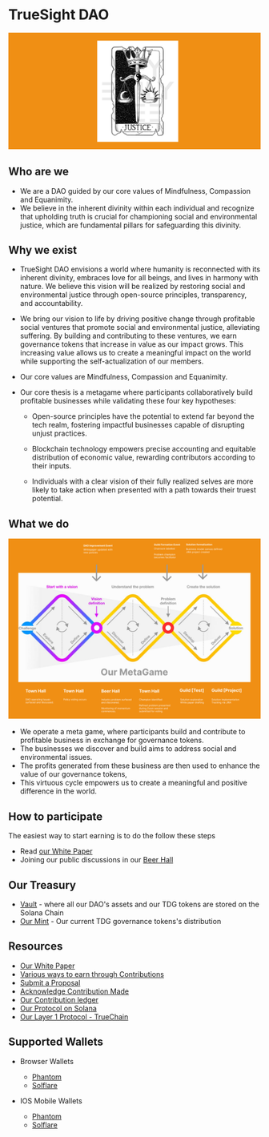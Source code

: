 # TrueSight DAO

![Our Meta Game](https://github.com/TrueSightDAO/.github/blob/main/assets/justice_card.png)

## Who are we
- We are a DAO guided by our core values of Mindfulness, Compassion and Equanimity. 
- We believe in the inherent divinity within each individual and recognize that upholding truth is crucial for championing social and environmental justice, which are fundamental pillars for safeguarding this divinity.


## Why we exist
- TrueSight DAO envisions a world where humanity is reconnected with its inherent divinity, embraces love for all beings, and lives in harmony with nature. We believe this vision will be realized by restoring social and environmental justice through open-source principles, transparency, and accountability.

- We bring our vision to life by driving positive change through profitable social ventures that promote social and environmental justice, alleviating suffering. By building and contributing to these ventures, we earn governance tokens that increase in value as our impact grows. This increasing value allows us to create a meaningful impact on the world while supporting the self-actualization of our members.

- Our core values are Mindfulness, Compassion and Equanimity.

- Our core thesis is a metagame where participants collaboratively build profitable businesses while validating these four key hypotheses: 
    - Open-source principles have the potential to extend far beyond the tech realm, fostering impactful businesses capable of disrupting unjust practices.

    - Blockchain technology empowers precise accounting and equitable distribution of economic value, rewarding contributors according to their inputs.

    - Individuals with a clear vision of their fully realized selves are more likely to take action when presented with a path towards their truest potential.


## What we do
![Our Meta Game](https://github.com/TrueSightDAO/.github/blob/main/assets/20230804-%20gary_meta_game.png?raw=true)

- We operate a meta game, where participants build and contribute to profitable business in exchange for governance tokens. 
- The businesses we discover and build aims to address social and environmental issues. 
- The profits generated from these business are then used to enhance the value of our governance tokens, 
- This virtuous cycle empowers us to create a meaningful and positive difference in the world.


## How to participate
The easiest way to start earning is to do the follow these steps
- Read [our White Paper](https://truesight.me/whitepaper) 
- Joining our public discussions in our [Beer Hall](https://truesight.me//beerhall)

## Our Treasury
- [Vault](https://truesight.me/vault) - where all our DAO's assets and our TDG tokens are stored on the Solana Chain
- [Our Mint](https://solscan.io/token/3wmsJkKWLdFT4tF4rG8zUZQ8M4hKUDtDuJW8q6i9KbgF#holders) - Our current TDG governance tokens's distribution

## Resources
- [Our White Paper](https://truesight.me/whitepaper)
- [Various ways to earn through Contributions](https://truesight.me/rubric)
- [Submit a Proposal](https://forms.gle/7eUEPFD192x3Wfkr8)
- [Acknowledge Contribution Made](https://truesight.me/submit-contribution)
- [Our Contribution ledger](https://truesight.me/ledger)
- [Our Protocol on Solana](https://github.com/TrueSightDAO/truesight_protocol)
- [Our Layer 1 Protocol - TrueChain](https://github.com/TrueSightDAO/TrueChain)


## Supported Wallets
- Browser Wallets
  - [Phantom](https://phantom.app/)
  - [Solflare](https://solflare.com/)

- IOS Mobile Wallets
  - [Phantom](https://phantom.app/)
  - [Solflare](https://solflare.com/)

<!--
**TrueSightDAO/TrueSightDAO** is a ✨ _special_ ✨ repository because its `README.md` (this file) appears on your GitHub profile.

Here are some ideas to get you started:

- 🔭 I’m currently working on ...
- 🌱 I’m currently learning ...
- 👯 I’m looking to collaborate on ...
- 🤔 I’m looking for help with ...
- 💬 Ask me about ...
- 📫 How to reach me: ...
- 😄 Pronouns: ...
- ⚡ Fun fact: ...
-->

